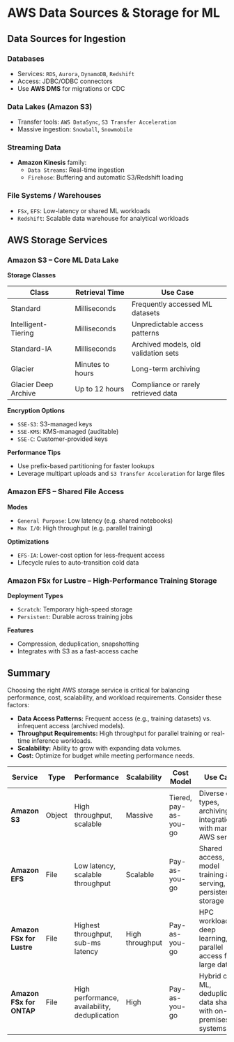 # AWS Data Sources & Storage for ML

## Data Sources for Ingestion

### Databases
- Services: `RDS`, `Aurora`, `DynamoDB`, `Redshift`
- Access: JDBC/ODBC connectors
- Use **AWS DMS** for migrations or CDC

### Data Lakes (Amazon S3)
- Transfer tools: `AWS DataSync`, `S3 Transfer Acceleration`
- Massive ingestion: `Snowball`, `Snowmobile`

### Streaming Data
- **Amazon Kinesis** family:
  - `Data Streams`: Real-time ingestion
  - `Firehose`: Buffering and automatic S3/Redshift loading

### File Systems / Warehouses
- `FSx`, `EFS`: Low-latency or shared ML workloads
- `Redshift`: Scalable data warehouse for analytical workloads

## AWS Storage Services

### Amazon S3 – Core ML Data Lake

**Storage Classes**

| Class                   | Retrieval Time     | Use Case                              |
|------------------------|--------------------|----------------------------------------|
| Standard               | Milliseconds       | Frequently accessed ML datasets        |
| Intelligent-Tiering    | Milliseconds       | Unpredictable access patterns          |
| Standard-IA            | Milliseconds       | Archived models, old validation sets   |
| Glacier                | Minutes to hours   | Long-term archiving                    |
| Glacier Deep Archive   | Up to 12 hours     | Compliance or rarely retrieved data    |

**Encryption Options**
- `SSE-S3`: S3-managed keys
- `SSE-KMS`: KMS-managed (auditable)
- `SSE-C`: Customer-provided keys

**Performance Tips**
- Use prefix-based partitioning for faster lookups
- Leverage multipart uploads and `S3 Transfer Acceleration` for large files

### Amazon EFS – Shared File Access

**Modes**
- `General Purpose`: Low latency (e.g. shared notebooks)
- `Max I/O`: High throughput (e.g. parallel training)

**Optimizations**
- `EFS-IA`: Lower-cost option for less-frequent access
- Lifecycle rules to auto-transition cold data

### Amazon FSx for Lustre – High-Performance Training Storage

**Deployment Types**
- `Scratch`: Temporary high-speed storage
- `Persistent`: Durable across training jobs

**Features**
- Compression, deduplication, snapshotting
- Integrates with S3 as a fast-access cache

## Summary

Choosing the right AWS storage service is critical for balancing performance, cost, scalability, and workload requirements. Consider these factors:

- **Data Access Patterns:** Frequent access (e.g., training datasets) vs. infrequent access (archived models).
- **Throughput Requirements:** High throughput for parallel training or real-time inference workloads.
- **Scalability:** Ability to grow with expanding data volumes.
- **Cost:** Optimize for budget while meeting performance needs.

| Service                | Type    | Performance                      | Scalability | Cost Model        | Use Cases                                           |
|------------------------|---------|---------------------------------|-------------|-------------------|----------------------------------------------------|
| **Amazon S3**          | Object  | High throughput, scalable        | Massive     | Tiered, pay-as-you-go | Diverse data types, archiving, integration with many AWS services |
| **Amazon EFS**         | File    | Low latency, scalable throughput | Scalable    | Pay-as-you-go     | Shared access, model training & serving, persistent file storage |
| **Amazon FSx for Lustre** | File | Highest throughput, sub-ms latency | High throughput | Pay-as-you-go  | HPC workloads, deep learning, parallel access for large datasets |
| **Amazon FSx for ONTAP** | File   | High performance, availability, deduplication | High        | Pay-as-you-go     | Hybrid cloud ML, deduplication, data sharing with on-premises systems |